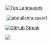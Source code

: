 [![Top Languages](https://github-readme-stats.vercel.app/api/top-langs?username=abdullahhussein1&show_icons=true&title_color=25d366&text_color=ffffff&border_radius=30&theme=gotham&layout=compact&card_width=495&hide_border=true)](https://github.com/abdullahhussein1/abdullahhussein1)

<p>&nbsp;<img align="center" src="https://github-readme-stats.vercel.app/api?username=abdullahhussein1&show_icons=true&title_color=25d366&text_color=ffffff&border_radius=30&theme=gotham&locale=en&card_width=495&hide_border=true" alt="abdullahhussein1" /></p>

[![GitHub Streak](https://github-readme-streak-stats.herokuapp.com?user=abdullahhussein1&theme=whatsapp-dark2&border_radius=30)](https://git.io/streak-stats)

<a href="https://github.com/Meghna-DAS/github-profile-views-counter">
    <img align="center" src="https://komarev.com/ghpvc/?username=abdullahhussein1&color=111111">
</a>
